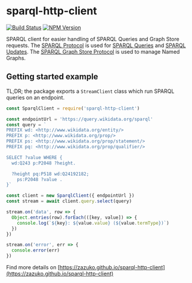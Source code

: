 # sparql-http-client

[![Build Status](https://travis-ci.org/zazuko/sparql-http-client.svg?branch=master)](https://travis-ci.org/zazuko/sparql-http-client)
[![NPM Version](https://img.shields.io/npm/v/sparql-http-client.svg?style=flat)](https://npm.im/sparql-http-client)

SPARQL client for easier handling of SPARQL Queries and Graph Store requests.
The [SPARQL Protocol](https://www.w3.org/TR/sparql11-protocol/) is used for [SPARQL Queries](https://www.w3.org/TR/sparql11-query/) and [SPARQL Updates](https://www.w3.org/TR/sparql11-update/). 
The [SPARQL Graph Store Protocol](https://www.w3.org/TR/sparql11-http-rdf-update/) is used to manage Named Graphs.

## Getting started example

TL;DR; the package exports a `StreamClient` class which run SPARQL queries on an endpoint.

```javascript
const SparqlClient = require('sparql-http-client')

const endpointUrl = 'https://query.wikidata.org/sparql'
const query = `
PREFIX wd: <http://www.wikidata.org/entity/>
PREFIX p: <http://www.wikidata.org/prop/>
PREFIX ps: <http://www.wikidata.org/prop/statement/>
PREFIX pq: <http://www.wikidata.org/prop/qualifier/>

SELECT ?value WHERE {
  wd:Q243 p:P2048 ?height.

  ?height pq:P518 wd:Q24192182;
    ps:P2048 ?value .
}`

const client = new SparqlClient({ endpointUrl })
const stream = await client.query.select(query)

stream.on('data', row => {
  Object.entries(row).forEach(([key, value]) => {
    console.log(`${key}: ${value.value} (${value.termType})`)
  })
})

stream.on('error', err => {
  console.error(err)
})
```

Find more details on [https://zazuko.github.io/sparql-http-client](https://zazuko.github.io/sparql-http-client)
